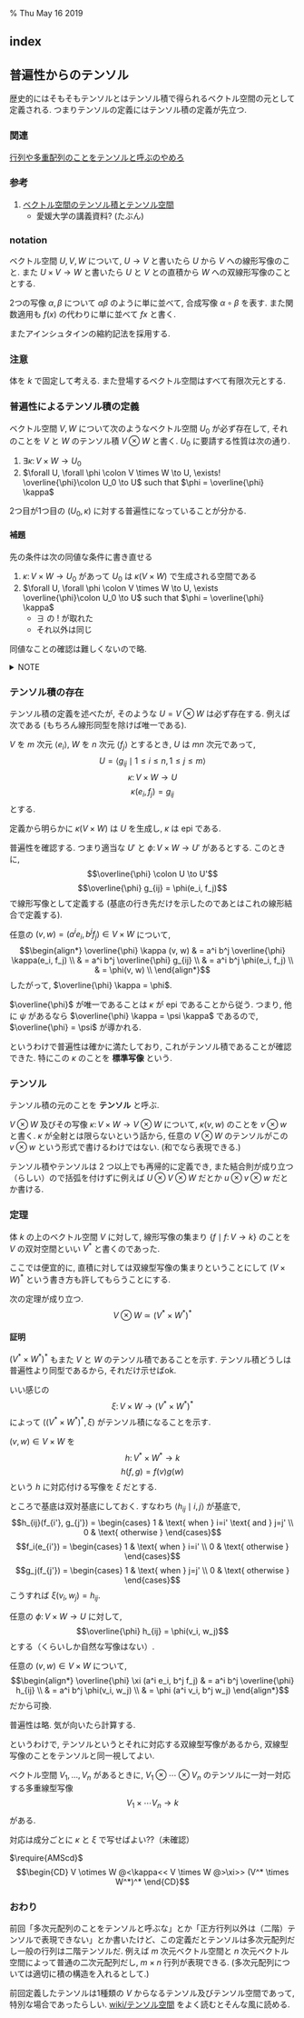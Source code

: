 % Thu May 16 2019

## index

<div id=toc-level-2></div>

## 普遍性からのテンソル

歴史的にはそもそもテンソルとはテンソル積で得られるベクトル空間の元として定義される.
つまりテンソルの定義にはテンソル積の定義が先立つ.

### 関連

[行列や多重配列のことをテンソルと呼ぶのやめろ](../01/22.html)

### 参考

1. [ベクトル空間のテンソル積とテンソル空間](http://daisy.math.sci.ehime-u.ac.jp/users/tsuchiya/math/fem/exterior/section1.pdf)
    - 愛媛大学の講義資料? (たぶん)

### notation

ベクトル空間 $U,V,W$ について,
$U \to V$ と書いたら $U$ から $V$ への線形写像のこと.
また $U \times V \to W$ と書いたら $U$ と $V$ との直積から $W$ への双線形写像のこととする.

2つの写像 $\alpha, \beta$ について $\alpha \beta$ のように単に並べて,
合成写像 $\alpha \circ \beta$ を表す.
また関数適用も $f(x)$ の代わりに単に並べて $fx$ と書く.

またアインシュタインの縮約記法を採用する.

### 注意

体を $k$ で固定して考える.
また登場するベクトル空間はすべて有限次元とする.

### 普遍性によるテンソル積の定義

ベクトル空間 $V, W$ について次のようなベクトル空間 $U_0$ が必ず存在して, それのことを
$V$ と $W$ のテンソル積 $V \otimes W$ と書く.
$U_0$ に要請する性質は次の通り.

1. $\exists \kappa \colon V \times W \to U_0$
1. $\forall U, \forall \phi \colon V \times W \to U, \exists! \overline{\phi}\colon U_0 \to U$ such that $\phi = \overline{\phi} \kappa$

2つ目が1つ目の $(U_0, \kappa)$ に対する普遍性になっていることが分かる.

#### 補題

先の条件は次の同値な条件に書き直せる

1. $\kappa \colon V \times W \to U_0$ があって $U_0$ は $\kappa(V \times W)$ で生成される空間である
1. $\forall U, \forall \phi \colon V \times W \to U, \exists \overline{\phi}\colon U_0 \to U$ such that $\phi = \overline{\phi} \kappa$
    - $\exists$ の $!$ が取れた
    - それ以外は同じ

同値なことの確認は難しくないので略.

<details><summary>NOTE</summary>
特に言っておくと, $U_0$ が $\kappa(V \times W)$ から生成されるとは
$\kappa$ が epi であることを言っている.
すなわち,
$$\alpha \kappa = \beta \kappa \implies \alpha = \beta.$$
ただし普通の写像での全射であるとまでは言ってないので注意.
生成するとは結局, $U_0$ にある基底
$\langle g_1,\ldots,\rangle$
があって, この各 $g_i$ に写す方法がありさえすればよい.
任意の $\gamma^i g_i$ に写せるとまでは言っていない (特に $\kappa$ は双線形写像なので).

念のために生成することと epi であることが同値であることを見る.

$V$ の基底を $\langle e_i \rangle$, $W$ の基底を $\langle f_j \rangle$,
$U_0$ の基底を $\langle g_k \rangle$ とする.

$\kappa(V \times W)$ が $U_0$ を生成することと,
$\alpha \kappa = \beta \kappa$
を仮定するときに $\alpha=\beta$ を示す.

各基底 $g_k$ について, ある $(v_k, w_k) \in V \times W$ があって,
$g_k = \kappa(v_k, w_k)$
である.
$U_0$ の任意の元 $u = \gamma^k g_k$ について,
$$\begin{align*}
\alpha u & = \gamma^k \alpha g_k \\
         & = \gamma^k \alpha \kappa(v_k, w_k) \\
         & = \gamma^k \beta \kappa(v_k, w_k) \\
         & = \beta u
\end{align*}$$
であるので $\alpha = \beta$.

逆は対偶で示す.
生成しないことを仮定すると, ある基底 $g_k$ を生成しないから,
$g_k$ の成分だけ射影する関数 $\alpha$ とそれを2倍する関数 $\beta=2\alpha$ を用意すれば,
$\alpha \kappa = \beta \kappa ~(=0)$
となるがもちろん $\alpha \ne \beta$ である.
</details>

### テンソル積の存在

テンソル積の定義を述べたが, そのような $U = V \otimes W$ は必ず存在する.
例えば次である (もちろん線形同型を除けば唯一である).

$V$ を $m$ 次元 $\langle e_i \rangle$,
$W$ を $n$ 次元 $\langle f_j \rangle$ とするとき, $U$ は $mn$ 次元であって,
$$U = \langle g_{ij} \mid 1 \leq i \leq n, 1 \leq j \leq m\rangle$$
$$\kappa \colon V \times W \to U$$
$$\kappa(e_i, f_j) = g_{ij}$$
とする.

定義から明らかに $\kappa(V \times W)$ は $U$ を生成し, $\kappa$ は epi である.

普遍性を確認する. つまり適当な $U'$ と $\phi \colon V \times W \to U'$ があるとする.
このときに,
$$\overline{\phi} \colon U \to U'$$
$$\overline{\phi} g_{ij} = \phi(e_i, f_j)$$
で線形写像として定義する (基底の行き先だけを示したのであとはこれの線形結合で定義する).

任意の $(v, w) = (a^i e_i, b^j f_j) \in V \times W$ について,
$$\begin{align*}
\overline{\phi} \kappa (v, w)
& = a^i b^j \overline{\phi} \kappa(e_i, f_j) \\
& = a^i b^j \overline{\phi} g_{ij} \\
& = a^i b^j \phi(e_i, f_j) \\
& = \phi(v, w) \\
\end{align*}$$
したがって, $\overline{\phi} \kappa = \phi$.

$\overline{\phi}$ が唯一であることは $\kappa$ が epi であることから従う.
つまり, 他に $\psi$ があるなら
$\overline{\phi} \kappa = \psi \kappa$ であるので, $\overline{\phi} = \psi$ が導かれる.

というわけで普遍性は確かに満たしており, これがテンソル積であることが確認できた.
特にこの $\kappa$ のことを **標準写像** という.

### テンソル

テンソル積の元のことを **テンソル** と呼ぶ.

$V \otimes W$ 及びその写像 $\kappa \colon V \times W \to V \otimes W$ について,
$\kappa(v, w)$ のことを $v \otimes w$ と書く.
$\kappa$ が全射とは限らないという話から,
任意の $V \otimes W$ のテンソルがこの $v \otimes w$ という形式で書けるわけではない.
(和でなら表現できる.)

テンソル積やテンソルは 2 つ以上でも再帰的に定義でき, また結合則が成り立つ（らしい）ので括弧を付けずに例えば $U \otimes V \otimes W$ だとか $u \otimes v \otimes w$ だとか書ける.

### 定理

体 $k$ の上のベクトル空間 $V$ に対して, 線形写像の集まり
$\{ f \mid f \colon V \to k \}$
のことを $V$ の双対空間といい $V^*$ と書くのであった.

ここでは便宜的に, 直積に対しては双線型写像の集まりということにして
$(V \times W)^*$
という書き方も許してもらうことにする.

次の定理が成り立つ.
$$V \otimes W \simeq (V^* \times W^*)^*$$

#### 証明

$(V^* \times W^*)^*$ もまた $V$ と $W$ のテンソル積であることを示す.
テンソル積どうしは普遍性より同型であるから, それだけ示せばok.

いい感じの
$$\xi \colon V \times W \to (V^* \times W^*)^*$$
によって $((V^* \times W^*)^*, \xi)$ がテンソル積になることを示す.

$(v, w) \in V \times W$ を
$$h \colon V^* \times W^* \to k$$
$$h(f,g) = f(v) g(w)$$
という $h$ に対応付ける写像を $\xi$ だとする.

ところで基底は双対基底にしておく.
すなわち $\langle h_{ij} \mid i, j \rangle$ が基底で,
$$h_{ij}(f_{i'}, g_{j'}) = \begin{cases}
1 & \text{ when } i=i' \text{ and } j=j' \\
0 & \text{ otherwise }
\end{cases}$$
$$f_i(e_{i'}) = \begin{cases}
1 & \text{ when } i=i' \\
0 & \text{ otherwise }
\end{cases}$$
$$g_j(f_{j'}) = \begin{cases}
1 & \text{ when } j=j' \\
0 & \text{ otherwise }
\end{cases}$$
こうすれば $\xi(v_i, w_j) = h_{ij}$.

任意の $\phi \colon V \times W \to U$ に対して,
$$\overline{\phi} h_{ij} = \phi(v_i, w_j)$$
とする（くらいしか自然な写像はない）.

任意の $(v,w) \in V \times W$ について,
$$\begin{align*}
\overline{\phi} \xi (a^i e_i, b^j f_j)
& = a^i b^j \overline{\phi} h_{ij} \\
& = a^i b^j \phi(v_i, w_j) \\
& = \phi (a^i v_i, b^j w_j)
\end{align*}$$
だから可換.

普遍性は略.
気が向いたら計算する.

というわけで, テンソルというとそれに対応する双線型写像があるから, 双線型写像のことをテンソルと同一視してよい.

ベクトル空間 $V_1, \ldots, V_n$ があるときに,
$V_1 \otimes \cdots \otimes V_n$ のテンソルに一対一対応する多重線型写像
$$V_1 \times \cdots V_n \to k$$
がある.

対応は成分ごとに $\kappa$ と $\xi$ で写せばよい??（未確認）

$\require{AMScd}$
$$\begin{CD}
V \otimes W @<\kappa<< V \times W @>\xi>> (V^* \times W^*)^*
\end{CD}$$

### おわり

前回「多次元配列のことをテンソルと呼ぶな」とか「正方行列以外は（二階）テンソルで表現できない」とか書いたけど、この定義だとテンソルは多次元配列だし一般の行列は二階テンソルだ.
例えば $m$ 次元ベクトル空間と $n$ 次元ベクトル空間によって普通の二次元配列だし, $m \times n$ 行列が表現できる.
(多次元配列については適切に積の構造を入れるとして.)

前回定義したテンソルは1種類の $V$ からなるテンソル及びテンソル空間であって, 特別な場合であったらしい.
[wiki/テンソル空間](https://ja.wikipedia.org/wiki/%E3%83%86%E3%83%B3%E3%82%BD%E3%83%AB%E7%A9%BA%E9%96%93)
をよく読むとそんな風に読める.
